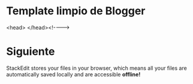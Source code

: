 # Template limpio de Blogger

<?xml version="1.0" encoding="UTF-8"  ?>
<!DOCTYPE  html>
<!--Es importante señalar el tipo de widget y vesión-->
<html  b:defaultwidgetversion='2'  b:layoutsVersion='3'  xmlns='http://www.w3.org/1999/xhtml'  xmlns:b='http://www.google.com/2005/gml/b'  xmlns:data='http://www.google.com/2005/gml/data'  xmlns:expr='http://www.google.com/2005/gml/expr'>    
&lt;head&gt;
  <!-- Google Analytics -->
  <b:include  data='blog'  name='google-analytics'/>
  <!-- Page Title -->
  <title>
    <b:if  cond='data:view.isSingleItem or data:view.isHomepage'>
      <data:view.title.escaped/>
    <b:elseif  cond='data:view.isSearch'/>
      <b:if  cond='data:view.search.label'>
        <b:eval  expr='&quot;Filtro por búsqueda : &quot; + data:view.search.label.escaped'/>
      <b:elseif  cond='data:view.search.query'/>
        <b:eval  expr='&quot;Resultados por búsqueda : &quot; + data:view.search.query.escaped'/>
      <b:else/>
        <data:messages.olderPosts/>
      </b:if>
    <b:elseif  cond='data:view.isArchive'/>
      <data:messages.blogArchive/> : <data:blog.pageName/>
    <b:else/>
      Página no encontrada
    </b:if>
  </title>
 <!-- Meta Description | Personalizar -->
  <b:if  cond='data:blog.metaDescription == &quot;&quot;'>
    <meta  expr:content='data:blog.pageName + &quot; : &quot;'  name='description'/>
  </b:if>
  <!-- Open Graph Meta Tags BEGIN -->
  <meta  expr:content='data:blog.url.canonical'  property='og:url'/>
  <meta  expr:content='data:view.title.escaped'  property='og:title'/>
  <meta  expr:content='data:view.description.escaped'  property='og:description'/>
  <b:if  cond='data:view.featuredImage'>
    <meta  expr:content='resizeImage(data:view.featuredImage, 1200, &quot;1200:630&quot;)'  property='og:image'/>
  <b:elseif  cond='data:widgets'/>
    <b:loop  values='data:widgets.Blog.first.posts where (p =&gt; p.featuredImage) map (p =&gt; p.featuredImage)'  var='imageUrl'>
      <meta  expr:content='resizeImage(data:imageUrl, 1200, &quot;1200:630&quot;)'  property='og:image'/>
    </b:loop>
  <b:elseif  cond='data:blog.postImageUrl'/>
    <meta  expr:content='resizeImage(data:blog.postImageUrl, 1200, &quot;1200:630&quot;)'  property='og:image'/>
  </b:if>
  <!-- Other tags -->
  <meta  content='Alejando R'  name='author'/>
  <meta  content='width=device-width, initial-scale=1.0'  name='viewport'/>
  <!-- Custom CDN -->
  <link rel='stylesheet' href='https://cdnjs.cloudflare.com/ajax/libs/font-awesome/5.14.0/css/all.min.css' />
  <link rel='stylesheet' href='https://www.w3schools.com/w3css/4/w3.css' />
  <link rel="stylesheet" href="https://cdnjs.cloudflare.com/ajax/libs/animate.css/4.1.1/animate.min.css" />
  <!-- Custom styles -->
  <style  type='text/css'>/* <![CDATA[ */
    body, html {
      width: 100%;
      height: 100%;
      scroll-behavior:smooth;
    } 
  /* ]]> */</style>
  <b:if  cond='data:blog.isMobileRequest'>
  <b:comment  render='false'>
  <!-- Mobile -->
  </b:comment>
  <b:if  cond='data:view.isHomepage'>
    <b:comment  render='false'>
    <!-- Mobile | Homepage -->
    </b:comment>
    <b:else  />
    <b:comment  render='false'>
    <!-- Mobile | Pages -->
    </b:comment>
    </b:if>
    <b:else />
    <b:comment  render='false'>
    <!-- Desktop -->
    </b:comment>
    <b:if  cond='data:view.isHomepage'>
    <b:comment  render='false'>
    <!-- Desktop | Homepage -->
    </b:comment>
    <b:else  />
    <b:comment  render='false'>
    <!-- Desktop | Pages -->
    </b:comment>
    </b:if>
  </b:if>
  <!-- Layout Configuration -->
  <b:skin><![CDATA[
  ]]></b:skin>
&lt;/head&gt;&lt;!--<head/>--&gt;   
<body>
  <b:comment  render='false'>
  <!-- Dummy Section -->   
  </b:comment>
  <b:section  id='dummy'>
  </b:section> 
  <script>//<![CDATA[
  //]]></script>
</body>
</html>


# Siguiente

StackEdit stores your files in your browser, which means all your files are automatically saved locally and are accessible **offline!**

